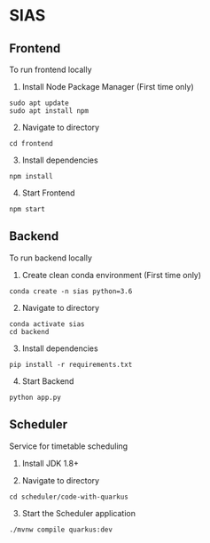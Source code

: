 # SIAS

## Frontend
To run frontend locally

1. Install Node Package Manager (First time only) 
```shell
sudo apt update
sudo apt install npm
```

2. Navigate to directory
```shell
cd frontend
```

3. Install dependencies
```shell
npm install
```

4. Start Frontend
```shell
npm start
```

## Backend
To run backend locally

1. Create clean conda environment (First time only) 
```shell
conda create -n sias python=3.6
```

2. Navigate to directory
```shell
conda activate sias
cd backend
```

3. Install dependencies
```shell
pip install -r requirements.txt
```

4. Start Backend
```shell
python app.py
```

## Scheduler
Service for timetable scheduling

1. Install JDK 1.8+

2. Navigate to directory
```shell
cd scheduler/code-with-quarkus
```

3. Start the Scheduler application
```shell
./mvnw compile quarkus:dev
```
